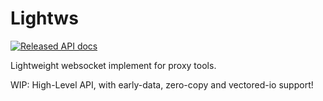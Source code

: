 # Lightws

[![Released API docs](https://docs.rs/lightws/badge.svg)](https://docs.rs/lightws)

Lightweight websocket implement for proxy tools.

WIP: High-Level API, with early-data, zero-copy and vectored-io support!
